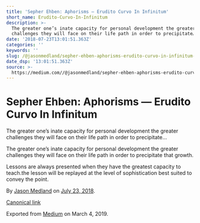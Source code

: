 ```yaml
---
title: 'Sepher Ehben: Aphorisms — Erudito Curvo In Infinitum'
short_name: Erudito-Curvo-In-Infinitum
description: >-
  The greater one’s inate capacity for personal development the greater
  challenges they will face on their life path in order to precipitate…
date: '2018-07-23T13:01:51.363Z'
categories: ''
keywords: ''
slug: /@jasonmedland/sepher-ehben-aphorisms-erudito-curvo-in-infinitum-d761319be232
date_dsp: '13:01:51.363Z'
source: >-
  https://medium.com//@jasonmedland/sepher-ehben-aphorisms-erudito-curvo-in-infinitum-d761319be232
---
```


# Sepher Ehben: Aphorisms — Erudito Curvo In Infinitum

The greater one’s inate capacity for personal development the greater challenges they will face on their life path in order to precipitate…

The greater one’s inate capacity for personal development the greater challenges they will face on their life path in order to precipitate that growth.

Lessons are always presented when they have the greatest capacity to teach.the lesson will be replayed at the level of sophistication best suited to convey the point.

By [Jason Medland](https://medium.com/@jasonmedland) on [July 23, 2018](https://medium.com/p/d761319be232).

[Canonical link](https://medium.com/@jasonmedland/sepher-ehben-aphorisms-erudito-curvo-in-infinitum-d761319be232)

Exported from [Medium](https://medium.com) on March 4, 2019.